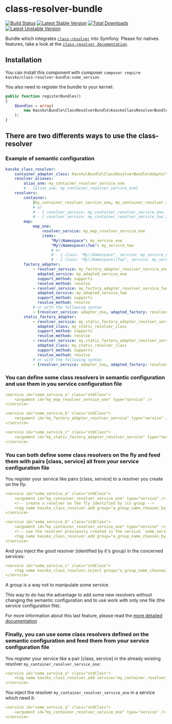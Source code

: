 class-resolver-bundle
===================

[![Build Status](https://secure.travis-ci.org/kassko/class-resolver-bundle.png?branch=master)](https://travis-ci.org/kassko/class-resolver-bundle)
[![Latest Stable Version](https://poser.pugx.org/kassko/class-resolver-bundle/v/stable.png)](https://packagist.org/packages/kassko/class-resolver-bundle)
[![Total Downloads](https://poser.pugx.org/kassko/class-resolver-bundle/downloads.png)](https://packagist.org/packages/kassko/class-resolver-bundle)
[![Latest Unstable Version](https://poser.pugx.org/kassko/class-resolver-bundle/v/unstable.png)](https://packagist.org/packages/kassko/class-resolver-bundle)

Bundle which integrates [`class-resolver`](https://github.com/kassko/class-resolver) into Symfony. Please for natives features, take a look at the [`class-resolver documentation`](https://github.com/kassko/class-resolver/blob/master/README.md).


## Installation

You can install this component with composer
`composer require kassko/class-resolver-bundle:some_version`

You also need to register the bundle to your kernel:
```php
public function registerBundles()
{
    $bundles = array(
        new Kassko\Bundle\ClassResolverBundle\KasskoClassResolverBundle(),
    );
}
```

## There are two differents ways to use the class-resolver

### Example of semantic configuration

```yaml
kassko_class_resolver:
    container_adapter_class: Kassko\Bundle\ClassResolverBundle\Adapter\Container\SymfonyContainerAdapter # default
    resolver_aliases:
    	alias_one: my_container_resolver_service_one
    	# - {alias_one: my_container_resolver_service_one}
    resolvers:
        container:
            [my_container_resolver_service_one, my_container_resolver_service_two]
            # or
            # - { resolver_service: my_container_resolver_service_one, resolver_aliases: [alias_two] }
            # - { resolver_service: my_container_resolver_service_two }
        map:
            map_one:
                resolver_service: my_map_resolver_service_one
                items:
                    "My\\Namespace": my_service_one
                    "My\\Namespace\\Two": my_service_two
                    # or
                    # - { class: "My\\Namespace", service: my_service_one }
                    # - { class: "My\\Namespace\\Two", service: my_service_two }
        factory_adapter:
            - resolver_service: my_factory_adapter_resolver_service_one
              adapted_service: my_adapted_service_one
              support_method: supports
              resolve_method: resolve
            - resolver_service: my_factory_adapter_resolver_service_two
              adapted_service: my_adapted_service_two
              support_method: supports
              resolve_method: resolve 
            # or with the following syntax
            - {resolver_service: adapter_one, adapted_factory: resolver_one} # etc            
        static_factory_adapter:
            - resolver_service: my_static_factory_adapter_resolver_service_one
              adapted_class: my_static_resolver_class
              support_method: supports
              resolve_method: resolve
            - resolver_service: my_static_factory_adapter_resolver_service_two
              adapted_class: my_static_resolver_class
              support_method: supports
              resolve_method: resolve
            # or with the following syntax
            - {resolver_service: adapter_two, adapted_factory: resolver_two} # etc           
```

### You can define some class resolvers in semantic configuration and use them in you service configuration file

```yaml
<service id="some_service_a" class="stdClass">
    <argument id="my_map_resolver_service_one" type="service" />
</service>

<service id="some_service_b" class="stdClass">
    <argument id="my_factory_adapter_resolver_service" type="service" />
</service>

<service id="some_service_c" class="stdClass">
    <argument id="my_static_factory_adapter_resolver_service" type="service" />
</service>
```

### You can both define some class resolvers on the fly and feed them with pairs [class, service] all from your service configuration file

You register your service like pairs [class, service] to a resolver you create on the fly:

```yaml
<service id="some_service_a" class="stdClass">
    <argument id="my_container_resolver_service_one" type="service" />
    <!-- create a resolver on the fly identified by its group -->
    <tag name kassko_class_resolver.add group="a_group_name_choosen_by_you"> 
</service>

<service id="some_service_b" class="stdClass">
    <argument id="my_container_resolver_service_one" type="service" />
    <!-- use the resolver previously created in the service `some_service_a` -->
    <tag name kassko_class_resolver.add group="a_group_name_choosen_by_you"> 
</service>
```

And you inject the good resolver (identified by it's group) in the concerned services:
```yaml
<service id="some_service_c" class="stdClass">
    <tag name kassko_class_resolver.inject group="a_group_name_choosen_by_you">
</service>
```

A group is a way not to manipulate some service.

This way to do has the advantage to add some new resolvers without changing the semantic configuration and to use work with only one file (the service configuration file).

For more information about this last feature, please read the [more detailed documentation](src/Resources/doc/fr/documentation_fr.md)

### Finally, you can use some class resolvers defined on the semantic configuration and feed them from your service configuration file

You register your service like a pair [class, service] in the already existing resolver `my_container_resolver_service_one`:

```yaml
<service id="some_service_a" class="stdClass">
    <tag name kassko_class_resolver.add service="my_container_resolver_service_one">
</service>
```

You inject the resolver `my_container_resolver_service_one` in a service which need it:

```yaml
<service id="some_service_a" class="stdClass">
    <argument id="my_container_resolver_service_one" type="service" />
</service>
```
